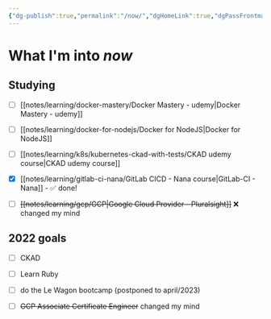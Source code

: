 ```yaml
---
{"dg-publish":true,"permalink":"/now/","dgHomeLink":true,"dgPassFrontmatter":false}
---
```


# What I'm into *now*

## Studying

- [ ] [[notes/learning/docker-mastery/Docker Mastery - udemy|Docker Mastery - udemy]]
- [ ] [[notes/learning/docker-for-nodejs/Docker for NodeJS|Docker for NodeJS]]
- [ ] [[notes/learning/k8s/kubernetes-ckad-with-tests/CKAD udemy course|CKAD udemy course]]
- [x] [[notes/learning/gitlab-ci-nana/GitLab CICD - Nana course|GitLab-CI - Nana]] - ✅ done!
- [ ] ~~[[notes/learning/gcp/GCP|Google Cloud Provider - Pluralsight]]~~ ❌ changed my mind


## 2022 goals

- [ ] CKAD
- [ ] Learn Ruby
- [ ] do the Le Wagon bootcamp (postponed to april/2023)
- [ ] ~~GCP Associate Certificate Engineer~~ changed my mind

